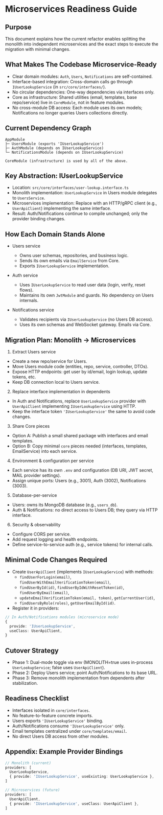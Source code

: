 # Microservices Readiness Guide

## Purpose
This document explains how the current refactor enables splitting the monolith into independent microservices and the exact steps to execute the migration with minimal changes.

## What Makes The Codebase Microservice-Ready

- Clear domain modules: `Auth`, `Users`, `Notifications` are self-contained.
- Interface-based integration: Cross-domain calls go through `IUserLookupService` (in `src/core/interfaces/`).
- No circular dependencies: One-way dependencies via interfaces only.
- Core as infrastructure: Shared utilities (email, templates, base repo/service) live in `CoreModule`, not in feature modules.
- No cross-module DB access: Each module uses its own models; Notifications no longer queries Users collections directly.

## Current Dependency Graph

```
AppModule
├─ UsersModule (exports 'IUserLookupService')
├─ AuthModule (depends on IUserLookupService)
└─ NotificationsModule (depends on IUserLookupService)

CoreModule (infrastructure) is used by all of the above.
```

## Key Abstraction: IUserLookupService

- Location: `src/core/interfaces/user-lookup.interface.ts`
- Monolith implementation: `UserLookupService` in Users module delegates to `UsersService`.
- Microservices implementation: Replace with an HTTP/gRPC client (e.g., `UserApiClient`) implementing the same interface.
- Result: Auth/Notifications continue to compile unchanged; only the provider binding changes.

## How Each Domain Stands Alone

- Users service
  - Owns user schemas, repositories, and business logic.
  - Sends its own emails via `EmailService` from Core.
  - Exports `IUserLookupService` implementation.

- Auth service
  - Uses `IUserLookupService` to read user data (login, verify, reset flows).
  - Maintains its own `JwtModule` and guards. No dependency on Users internals.

- Notifications service
  - Validates recipients via `IUserLookupService` (no Users DB access).
  - Uses its own schemas and WebSocket gateway. Emails via Core.

## Migration Plan: Monolith → Microservices

1) Extract Users service
- Create a new repo/service for Users.
- Move Users module code (entities, repo, service, controller, DTOs).
- Expose HTTP endpoints: get user by id/email, login lookup, update tokens, etc.
- Keep DB connection local to Users service.

2) Replace interface implementation in dependents
- In Auth and Notifications, replace `UserLookupService` provider with `UserApiClient` implementing `IUserLookupService` using HTTP.
- Keep the interface token `'IUserLookupService'` the same to avoid code changes.

3) Share Core pieces
- Option A: Publish a small shared package with interfaces and email templates.
- Option B: Copy minimal `core` pieces needed (interfaces, templates, EmailService) into each service.

4) Environment & configuration per service
- Each service has its own `.env` and configuration (DB URI, JWT secret, MAIL provider settings).
- Assign unique ports: Users (e.g., 3001), Auth (3002), Notifications (3003).

5) Database-per-service
- Users: owns its MongoDB database (e.g., `users_db`).
- Auth & Notifications: no direct access to Users DB; they query via HTTP interface.

6) Security & observability
- Configure CORS per service.
- Add request logging and health endpoints.
- Define service-to-service auth (e.g., service tokens) for internal calls.

## Minimal Code Changes Required

- Create `UserApiClient` (implements `IUserLookupService`) with methods:
  - `findUserForLogin(email)`, `findUserWithEmailVerificationToken(email)`,
  - `findUserById(id)`, `findUserByIdWithResetToken(id)`, `findUserByEmail(email)`,
  - `updateEmailVerificationToken(email, token)`, `getCurrentUser(id)`,
  - `findUsersByRole(roles)`, `getUserEmailById(id)`.
- Register it in providers:
```ts
// In Auth/Notifications modules (microservice mode)
{
  provide: 'IUserLookupService',
  useClass: UserApiClient,
}
```

## Cutover Strategy

- Phase 1: Dual-mode toggle via env (MONOLITH=true uses in-process `UserLookupService`; false uses `UserApiClient`).
- Phase 2: Deploy Users service; point Auth/Notifications to its base URL.
- Phase 3: Remove monolith implementation from dependents after stabilization.

## Readiness Checklist

- Interfaces isolated in `core/interfaces`.
- No feature-to-feature concrete imports.
- Users exports `'IUserLookupService'` binding.
- Auth/Notifications consume `'IUserLookupService'` only.
- Email templates centralized under `core/templates/email`.
- No direct Users DB access from other modules.

## Appendix: Example Provider Bindings

```ts
// Monolith (current)
providers: [
  UserLookupService,
  { provide: 'IUserLookupService', useExisting: UserLookupService },
]

// Microservices (future)
providers: [
  UserApiClient,
  { provide: 'IUserLookupService', useClass: UserApiClient },
]
```
